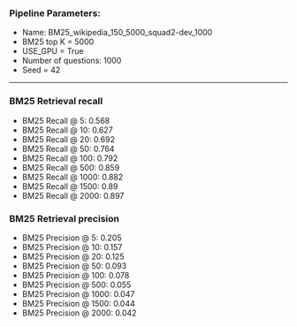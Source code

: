 ### Pipeline Parameters:
* Name: BM25_wikipedia_150_5000_squad2-dev_1000
* BM25 top K = 5000
* USE_GPU = True
* Number of questions: 1000
* Seed = 42
------
### BM25 Retrieval recall 
* BM25 Recall @ 5: 0.568
* BM25 Recall @ 10: 0.627
* BM25 Recall @ 20: 0.692
* BM25 Recall @ 50: 0.764
* BM25 Recall @ 100: 0.792
* BM25 Recall @ 500: 0.859
* BM25 Recall @ 1000: 0.882
* BM25 Recall @ 1500: 0.89
* BM25 Recall @ 2000: 0.897
### BM25 Retrieval precision 
* BM25 Precision @ 5: 0.205
* BM25 Precision @ 10: 0.157
* BM25 Precision @ 20: 0.125
* BM25 Precision @ 50: 0.093
* BM25 Precision @ 100: 0.078
* BM25 Precision @ 500: 0.055
* BM25 Precision @ 1000: 0.047
* BM25 Precision @ 1500: 0.044
* BM25 Precision @ 2000: 0.042
